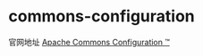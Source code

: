 # commons-configuration


官网地址 [Apache Commons Configuration ™](http://commons.apache.org/proper/commons-configuration/)
